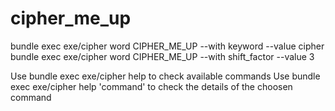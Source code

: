 # cipher_me_up

bundle exec exe/cipher word CIPHER_ME_UP --with keyword --value cipher
bundle exec exe/cipher word CIPHER_ME_UP --with shift_factor --value 3

Use bundle exec exe/cipher help to check available commands
Use bundle exec exe/cipher help 'command' to check the details of the choosen command